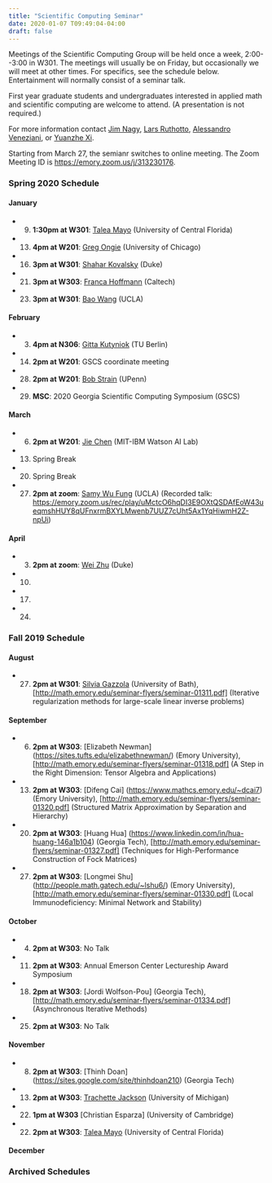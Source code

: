 ```yaml
---
title: "Scientific Computing Seminar"
date: 2020-01-07 T09:49:04-04:00
draft: false
---
```


Meetings of the Scientific Computing Group will be held once a week, 2:00--3:00 in W301. The meetings will usually be on Friday, but occasionally we will meet at other times. For specifics, see the schedule below. Entertainment will normally consist of a seminar talk.

First year graduate students and undergraduates interested in applied math and scientific computing are welcome to attend. (A presentation is not required.)

For more information contact [Jim Nagy](http://www.mathcs.emory.edu/~nagy), [Lars Ruthotto](http://www.mathcs.emory.edu/~lruthot), [Alessandro Veneziani](http://www.mathcs.emory.edu/~ale), or [Yuanzhe Xi](http://www.math.emory.edu/~yxi26/).

Starting from March 27, the semianr  switches to online meeting. The Zoom Meeting ID is https://emory.zoom.us/j/313230176.


### Spring 2020 Schedule

#### January
* 9. **1:30pm at W301**:  [Talea Mayo](https://www.taleamayo.com/) (University of Central Florida)
* 13. **4pm at W201**:  [Greg Ongie](https://gregongie.github.io/) (University of Chicago)
* 16. **3pm at W301**:  [Shahar Kovalsky](https://shaharkov.github.io/) (Duke)
* 21. **3pm at W303**:  [Franca Hoffmann](https://francahoffmann.wordpress.com/) (Caltech)
* 23. **3pm at W301**:  [Bao Wang](https://www.math.ucla.edu/~wangbao/) (UCLA)

#### February
* 3. **4pm at N306**:  [Gitta Kutyniok](https://www.math.tu-berlin.de/fachgebiete_ag_modnumdiff/angewandtefunktionalanalysis/v_menue/mitarbeiter/kutyniok/v_menue/home/) (TU Berlin)
* 14. **2pm at W201**: GSCS coordinate meeting
* 28. **2pm at W201**:  [Bob Strain](https://www.math.upenn.edu/~strain/) (UPenn)
* 29. **MSC**: 2020 Georgia Scientific Computing Symposium (GSCS)

#### March
* 6. **2pm at W201**:  [Jie Chen](https://jiechenjiechen.github.io/) (MIT-IBM Watson AI Lab)
* 13. Spring Break
* 20. Spring Break
* 27. **2pm at zoom**: [Samy Wu Fung](https://sites.google.com/site/samywufung/research?authuser=0) (UCLA) (Recorded talk: https://emory.zoom.us/rec/play/uMctcO6hqDI3E9OXtQSDAfEoW43ueqmshHUY8qUFnxrmBXYLMwenb7UUZ7cUht5Ax1YqHiwmH2Z-npUi)
#### April
* 3. **2pm at zoom**:  [Wei Zhu](https://services.math.duke.edu/~zhu/) (Duke)
* 10. 
* 17. 
* 24. 




### Fall 2019 Schedule

#### August 
* 27. **2pm at W301**:  [Silvia Gazzola](http://people.bath.ac.uk/sg968/) (University of Bath), [http://math.emory.edu/seminar-flyers/seminar-01311.pdf] (Iterative regularization methods for large-scale linear inverse problems)

#### September
* 6. **2pm at W303**:  [Elizabeth Newman] (https://sites.tufts.edu/elizabethnewman/) (Emory University), [http://math.emory.edu/seminar-flyers/seminar-01318.pdf] (A Step in the Right Dimension: Tensor Algebra and Applications)
* 13. **2pm at W303**:  [Difeng Cai] (https://www.mathcs.emory.edu/~dcai7) (Emory University), [http://math.emory.edu/seminar-flyers/seminar-01320.pdf] (Structured Matrix Approximation by Separation and Hierarchy)
* 20. **2pm at W303**:  [Huang Hua] (https://www.linkedin.com/in/hua-huang-146a1b104) (Georgia Tech), [http://math.emory.edu/seminar-flyers/seminar-01327.pdf] (Techniques for High-Performance Construction of Fock Matrices)
* 27. **2pm at W303**:  [Longmei Shu] (http://people.math.gatech.edu/~lshu6/) (Emory University), [http://math.emory.edu/seminar-flyers/seminar-01330.pdf] (Local Immunodeficiency: Minimal Network and Stability)

#### October
* 4. **2pm at W303**:  No Talk
* 11. **2pm at W303**:  Annual Emerson Center Lectureship Award Symposium
* 18. **2pm at W303**:  [Jordi Wolfson-Pou] (Georgia Tech), [http://math.emory.edu/seminar-flyers/seminar-01334.pdf] (Asynchronous Iterative Methods)
* 25. **2pm at W303**:  No Talk

#### November  
* 8.  **2pm at W303**:  [Thinh Doan] (https://sites.google.com/site/thinhdoan210) (Georgia Tech)
* 13. **2pm at W303**:  [Trachette Jackson](https://sites.lsa.umich.edu/tjacks/) (University of Michigan)
* 22. **1pm at W303**   [Christian Esparza] (University of Cambridge)  
* 22. **2pm at W303**:  [Talea Mayo](https://www.taleamayo.com/) (University of Central Florida)

#### December



### Archived Schedules

